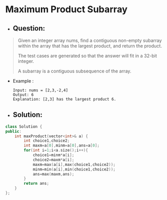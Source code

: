 # Maximum Product Subarray
- ## Question:
>Given an integer array nums, find a contiguous non-empty subarray within the array that has the largest product, and return the product.
>
>The test cases are generated so that the answer will fit in a 32-bit integer.
>
>A subarray is a contiguous subsequence of the array.


- Example :

      Input: nums = [2,3,-2,4]
      Output: 6
      Explanation: [2,3] has the largest product 6.

- ## Solution:
```cpp
class Solution {
public:
    int maxProduct(vector<int>& a) {
        int choice1,choice2;
        int maxm=a[0],minm=a[0],ans=a[0];
        for(int i=1;i<a.size();i++){
            choice1=minm*a[i];
            choice2=maxm*a[i];
            maxm=max(a[i],max(choice1,choice2));
            minm=min(a[i],min(choice1,choice2));
            ans=max(maxm,ans);
        }
        return ans;
    }
};
```
